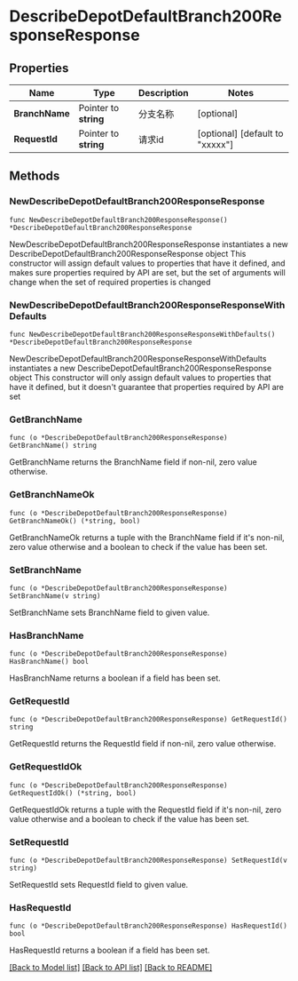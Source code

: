 # DescribeDepotDefaultBranch200ResponseResponse

## Properties

Name | Type | Description | Notes
------------ | ------------- | ------------- | -------------
**BranchName** | Pointer to **string** | 分支名称 | [optional] 
**RequestId** | Pointer to **string** | 请求id | [optional] [default to "xxxxx"]

## Methods

### NewDescribeDepotDefaultBranch200ResponseResponse

`func NewDescribeDepotDefaultBranch200ResponseResponse() *DescribeDepotDefaultBranch200ResponseResponse`

NewDescribeDepotDefaultBranch200ResponseResponse instantiates a new DescribeDepotDefaultBranch200ResponseResponse object
This constructor will assign default values to properties that have it defined,
and makes sure properties required by API are set, but the set of arguments
will change when the set of required properties is changed

### NewDescribeDepotDefaultBranch200ResponseResponseWithDefaults

`func NewDescribeDepotDefaultBranch200ResponseResponseWithDefaults() *DescribeDepotDefaultBranch200ResponseResponse`

NewDescribeDepotDefaultBranch200ResponseResponseWithDefaults instantiates a new DescribeDepotDefaultBranch200ResponseResponse object
This constructor will only assign default values to properties that have it defined,
but it doesn't guarantee that properties required by API are set

### GetBranchName

`func (o *DescribeDepotDefaultBranch200ResponseResponse) GetBranchName() string`

GetBranchName returns the BranchName field if non-nil, zero value otherwise.

### GetBranchNameOk

`func (o *DescribeDepotDefaultBranch200ResponseResponse) GetBranchNameOk() (*string, bool)`

GetBranchNameOk returns a tuple with the BranchName field if it's non-nil, zero value otherwise
and a boolean to check if the value has been set.

### SetBranchName

`func (o *DescribeDepotDefaultBranch200ResponseResponse) SetBranchName(v string)`

SetBranchName sets BranchName field to given value.

### HasBranchName

`func (o *DescribeDepotDefaultBranch200ResponseResponse) HasBranchName() bool`

HasBranchName returns a boolean if a field has been set.

### GetRequestId

`func (o *DescribeDepotDefaultBranch200ResponseResponse) GetRequestId() string`

GetRequestId returns the RequestId field if non-nil, zero value otherwise.

### GetRequestIdOk

`func (o *DescribeDepotDefaultBranch200ResponseResponse) GetRequestIdOk() (*string, bool)`

GetRequestIdOk returns a tuple with the RequestId field if it's non-nil, zero value otherwise
and a boolean to check if the value has been set.

### SetRequestId

`func (o *DescribeDepotDefaultBranch200ResponseResponse) SetRequestId(v string)`

SetRequestId sets RequestId field to given value.

### HasRequestId

`func (o *DescribeDepotDefaultBranch200ResponseResponse) HasRequestId() bool`

HasRequestId returns a boolean if a field has been set.


[[Back to Model list]](../README.md#documentation-for-models) [[Back to API list]](../README.md#documentation-for-api-endpoints) [[Back to README]](../README.md)


